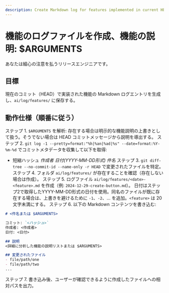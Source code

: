 ```yaml
---
description: Create Markdown log for features implemented in current HEAD commit and save to ai/log/features/
---
```


# 機能のログファイルを作成、機能の説明: $ARGUMENTS

あなたは細心の注意を払うリリースエンジニアです。

## 目標

現在のコミット（HEAD）で実装された機能の Markdown ログエントリを生成し、`ai/log/features/` に保存する。

## 動作仕様（順番に従う）

ステップ 1. `$ARGUMENTS` を解析: 存在する場合は明示的な機能説明の上書きとして扱う。そうでない場合は HEAD コミットメッセージから説明を導出する。
ステップ 2. `git log -1 --pretty=format:"%h|%an|%ad|%s" --date=format:%Y-%m-%d` でコミットメタデータを収集して以下を取得:
   * 短縮ハッシュ *作成者* *日付(YYYY-MM-DD形式)* *件名*
ステップ 3. `git diff-tree --no-commit-id --name-only -r HEAD` で変更されたファイルを特定。
ステップ 4. フォルダ `ai/log/features/` が存在することを確認（存在しない場合は作成）。
ステップ 5. ログファイル `ai/log/features/<date>-<feature>.md` を作成（例: `2024-12-29-create-button.md`）。
日付はステップ2で取得したYYYY-MM-DD形式の日付を使用。同名のファイルが既に存在する場合は、上書きを避けるために `-1`、`-2`、… を追加。`<feature>` は 20 文字未満にする。
ステップ 6. 以下の Markdown コンテンツを書き込む:

   ```markdown
   # <件名または $ARGUMENTS>

   コミット: `<ハッシュ>`
   作成者: <作成者>
   日付: <日付>

   ## 説明
   <詳細に分析した機能の説明リストまたは $ARGUMENTS>

   ## 変更されたファイル
   - file/path/one
   - file/path/two
   ...
   ```

ステップ 7. 書き込み後、ユーザーが確認できるように作成したファイルへの相対パスを出力。
